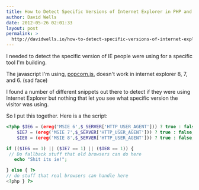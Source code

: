 ```yaml
---
title: How to Detect Specific Versions of Internet Explorer in PHP and Show Different Fallback Content
author: David Wells
date: 2012-05-26 02:01:33
layout: post
permalink: >
  http://davidwells.io/how-to-detect-specific-versions-of-internet-explorer-in-php-and-show-different-fallback-content/
---
```


I needed to detect the specific version of IE people were using for a specific tool I'm building.

The javascript I'm using, <a href="http://popcornjs.org/documentation">popcorn.js</a>, doesn't work in internet explorer 8, 7, and 6. (sad face)

I found a number of different snippets out there to detect if they were using Internet Explorer but nothing that let you see what specific version the visitor was using.

So I put this together. Here is a the script:

```php
<?php $IE6 = (ereg('MSIE 6',$_SERVER['HTTP_USER_AGENT'])) ? true : false;
    $IE7 = (ereg('MSIE 7',$_SERVER['HTTP_USER_AGENT'])) ? true : false;
    $IE8 = (ereg('MSIE 8',$_SERVER['HTTP_USER_AGENT'])) ? true : false;

if (($IE6 == 1) || ($IE7 == 1) || ($IE8 == 1)) {
 // Do fallback stuff that old browsers can do here
   echo "Shit its ie!";

} else { ?>
// do stuff that real browsers can handle here
<?php } ?>
```
